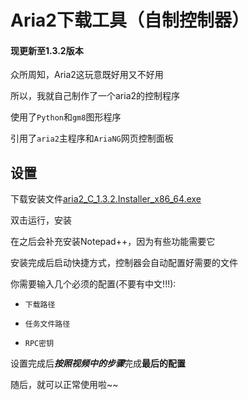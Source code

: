 # Aria2下载工具（自制控制器）

#### 现更新至1.3.2版本

众所周知，Aria2这玩意既好用又不好用

所以，我就自己制作了一个aria2的控制程序

使用了`Python`和`gm8`图形程序

引用了`aria2`主程序和`AriaNG`网页控制面板

## 设置
下载安装文件[aria2_C_1.3.2.Installer_x86_64.exe](https://github.com/Majjcom/aria2_C/releases/download/1.3.2/aria2_C_1.3.2.Installer_x86_64.exe)

双击运行，安装

在之后会补充安装Notepad++，因为有些功能需要它

安装完成后启动快捷方式，控制器会自动配置好需要的文件

你需要输入几个必须的配置(不要有中文!!!):

- `下载路径`

- `任务文件路径`

- `RPC密钥`

设置完成后***按照视频中的步骤***完成**最后的配置**

随后，就可以正常使用啦~~

